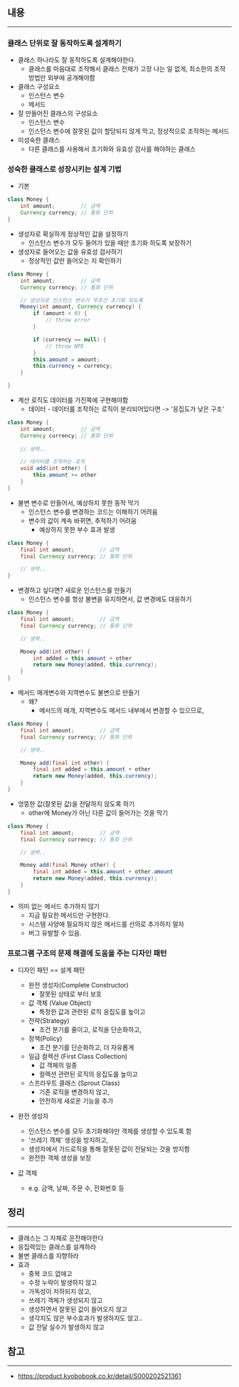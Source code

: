 ## 내용
---
### 클래스 단위로 잘 동작하도록 설계하기
- 클래스 하나라도 잘 동작하도록 설계해야한다.
	- 클래스를 마음대로 조작해서 클래스 전체가 고장 나는 일 없게, 최소한의 조작 방법만 외부에 공개해야함
- 클래스 구성요소
	- 인스턴스 변수
	- 메서드
- 잘 만들어진 클래스의 구성요소
	- 인스턴스 변수
	- 인스턴스 변수에 잘못된 값이 할당되지 않게 막고, 정상적으로 조작하는 메서드
- 미성숙한 클래스
	- 다른 클래스를 사용해서 초기화와 유효성 검사를 해야하는 클래스

### 성숙한 클래스로 성장시키는 설계 기법
- 기본
```java
class Money {
	int amount;        // 금액
	Currency currency; // 통화 단위
}
```

 - 생성자로 확실하게 정상적인 값을 설정하기
	 - 인스턴스 변수가 모두 들어가 있을 때만 초기화 하도록 보장하기
- 생성자로 들어오는 값을 유효성 검사하기
	- 정상적인 값만 들어오는 지 확인하기
```java
class Money {
	int amount;        // 금액
	Currency currency; // 통화 단위

	// 생성자로 인스턴스 변수가 무조건 초기화 되도록
	Money(int amount, Currency currency) {
		if (amount < 0) {
			// throw error
		}

		if (currency == null) {
			// throw NPE
		}
		this.amount = amount;
		this.currency = currency;
	}

}
```


- 계산 로직도 데이터를 가진쪽에 구현해야함
	- 데이터 - 데이터를 조작하는 로직이 분리되어있다면 -> '응집도가 낮은 구조'
```java
class Money {
	int amount;        // 금액
	Currency currency; // 통화 단위
	
	// 생략..

	// 데이터를 조작하는 로직
	void add(int other) {
		this.amount += other
	}
}

```

- 불변 변수로 만들어서, 예상하지 못한 동작 막기
	- 인스턴스 변수를 변경하는 코드는 이해하기 어려움
	- 변수의 값이 계속 바뀌면, 추적하기 어려움
		- 예상하지 못한 부수 효과 발생

```java
class Money {
	final int amount;        // 금액
	final Currency currency; // 통화 단위

	// 생략..
}
```

- 변경하고 싶다면? 새로운 인스턴스를 만들기
	- 인스턴스 변수를 항상 불변을 유지하면서, 값 변경에도 대응하기

```java
class Money {
	final int amount;        // 금액
	final Currency currency; // 통화 단위

	// 생략..

	Money add(int other) {
		int added = this.amount + other
		return new Money(added, this.currency);
	}
}
```

- 메서드 매개변수와 지역변수도 불변으로 만들기
	- 왜? 
		- 메서드의 매개, 지역변수도 메서드 내부에서 변경할 수 있으므로,

```java
class Money {
	final int amount;        // 금액
	final Currency currency; // 통화 단위

	// 생략..

	Money add(final int other) {
		final int added = this.amount + other
		return new Money(added, this.currency);
	}
}
```

- 엉뚱한 값(잘못된 값)을 전달하지 않도록 하기
	- other에 Money가 아닌 다른 값이 들어가는 것을 막기
```java
class Money {
	final int amount;        // 금액
	final Currency currency; // 통화 단위

	// 생략..

	Money add(final Money other) {
		final int added = this.amount + other.amount
		return new Money(added, this.currency);
	}
}
```

- 의미 없는 메서드 추가하지 않기
	- 지금 필요한 메서드만 구현한다.
	- 시스템 사양에 필요하지 않은 메서드를 선의로 추가하지 말자
	- 버그 유발할 수 있음.


### 프로그램 구조의 문제 해결에 도움을 주는 디자인 패턴
- 디자인 패턴 == 설계 패턴
	- 완전 생성자(Complete Constructor)
		- 잘못된 상태로 부터 보호
	- 값 객체 (Value Object)
		- 특정한 값과 관련된 로직 응집도를 높이고
	- 전략(Strategy)
		- 조건 분기를 줄이고, 로직을 단순화하고,
	- 정책(Policy)
		- 조건 분기를 단순화하고, 더 자유롭게 
	- 일급 컬렉션 (First Class Collection)
		- 값 객체의 일종
		- 컬렉션 관련된 로직의 응집도를 높이고
	- 스프라우트 클래스 (Sprout Class)
		- 기존 로직을 변경하지 않고, 
		- 안전하게 새로운 기능을 추가

- 완전 생성자
	- 인스턴스 변수를 모두 초기화해야만 객체를 생성할 수 있도록 함
	- '쓰레기 객체' 생성을 방지하고,
	- 생성자에서 가드로직을 통해 잘못된 값이 전달되는 것을 방지함
	- 완전한 객체 생성을 보장
- 값 객체
	- e.g. 금액, 날짜, 주문 수, 전화번호 등

## 정리 
---
- 클래스는 그 자체로 온전해야한다
- 응집력있는 클래스를 설계하라
- 불변 클래스를 지향하라
- 효과
	- 중복 코드 없애고
	- 수정 누락이 발생하지 않고
	- 가독성이 저하되지 않고,
	- 쓰레기 객체가 생성되지 않고
	- 생성하면서 잘못된 값이 들어오지 않고
	- 생각지도 않은 부수효과가 발생하지도 않고..
	- 값 전달 실수가 발생하지 않고

## 참고
---
- https://product.kyobobook.co.kr/detail/S000202521361